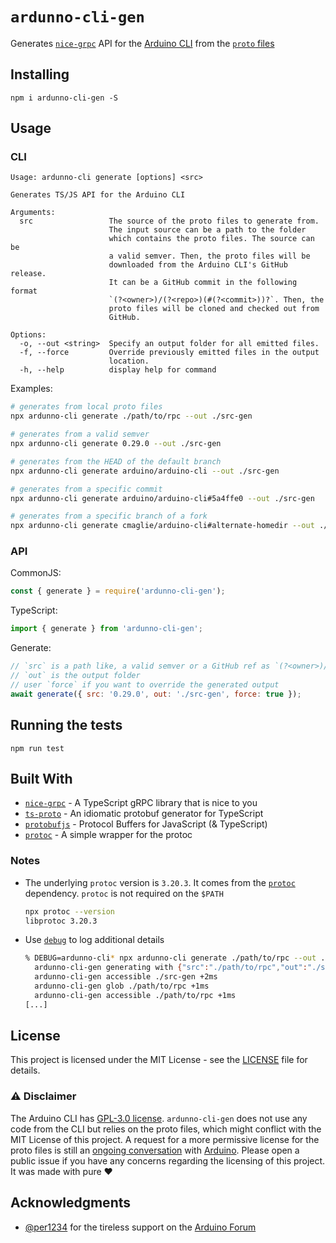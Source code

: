# `ardunno-cli-gen`

Generates [`nice-grpc`](https://github.com/deeplay-io/nice-grpc) API for the [Arduino CLI](https://github.com/arduino/arduino-cli) from the [`proto` files](https://github.com/arduino/arduino-cli/tree/master/rpc)

## Installing

```
npm i ardunno-cli-gen -S
```

## Usage

### CLI

```
Usage: ardunno-cli generate [options] <src>

Generates TS/JS API for the Arduino CLI

Arguments:
  src                 The source of the proto files to generate from.
                      The input source can be a path to the folder
                      which contains the proto files. The source can be
                      a valid semver. Then, the proto files will be
                      downloaded from the Arduino CLI's GitHub release.
                      It can be a GitHub commit in the following format
                      `(?<owner>)/(?<repo>)(#(?<commit>))?`. Then, the
                      proto files will be cloned and checked out from
                      GitHub.

Options:
  -o, --out <string>  Specify an output folder for all emitted files.
  -f, --force         Override previously emitted files in the output
                      location.
  -h, --help          display help for command
```

Examples:

```sh
# generates from local proto files
npx ardunno-cli generate ./path/to/rpc --out ./src-gen
```

```sh
# generates from a valid semver
npx ardunno-cli generate 0.29.0 --out ./src-gen
```

```sh
# generates from the HEAD of the default branch
npx ardunno-cli generate arduino/arduino-cli --out ./src-gen
```

```sh
# generates from a specific commit
npx ardunno-cli generate arduino/arduino-cli#5a4ffe0 --out ./src-gen
```

```sh
# generates from a specific branch of a fork
npx ardunno-cli generate cmaglie/arduino-cli#alternate-homedir --out ./src-gen
```

### API

CommonJS:

```js
const { generate } = require('ardunno-cli-gen');
```

TypeScript:

```ts
import { generate } from 'ardunno-cli-gen';
```

Generate:

```js
// `src` is a path like, a valid semver or a GitHub ref as `(?<owner>)/(?<repo>)(#(?<commit>))?`
// `out` is the output folder
// user `force` if you want to override the generated output
await generate({ src: '0.29.0', out: './src-gen', force: true });
```

## Running the tests

```
npm run test
```

## Built With

-   [`nice-grpc`](https://github.com/deeplay-io/nice-grpc) - A TypeScript gRPC library that is nice to you
-   [`ts-proto`](https://github.com/stephenh/ts-proto) - An idiomatic protobuf generator for TypeScript
-   [`protobufjs`](https://github.com/protobufjs/protobuf.js) - Protocol Buffers for JavaScript (& TypeScript)
-   [`protoc`](https://github.com/YePpHa/node-protoc) - A simple wrapper for the protoc

### Notes

-   The underlying `protoc` version is `3.20.3`. It comes from the [`protoc`](https://www.npmjs.com/package/protoc) dependency. `protoc` is not required on the `$PATH`

    ```sh
    npx protoc --version
    libprotoc 3.20.3
    ```

-   Use [`debug`](https://www.npmjs.com/package/debug) to log additional details

    ```sh
    % DEBUG=ardunno-cli* npx ardunno-cli generate ./path/to/rpc --out ./src-gen
      ardunno-cli-gen generating with {"src":"./path/to/rpc","out":"./src-gen","force":false} +0ms
      ardunno-cli-gen accessible ./src-gen +2ms
      ardunno-cli-gen glob ./path/to/rpc +1ms
      ardunno-cli-gen accessible ./path/to/rpc +1ms
    [...]
    ```

## License

This project is licensed under the MIT License - see the [LICENSE](LICENSE) file for details.

### ⚠️ Disclaimer

The Arduino CLI has [GPL-3.0 license](https://github.com/arduino/arduino-cli/blob/master/LICENSE.txt). `ardunno-cli-gen` does not use any code from the CLI but relies on the proto files, which might conflict with the MIT License of this project. A request for a more permissive license for the proto files is still an [ongoing conversation](https://github.com/arduino/arduino-cli/issues/1957) with [Arduino](https://www.arduino.cc/). Please open a public issue if you have any concerns regarding the licensing of this project. It was made with pure ❤️

## Acknowledgments

-   [@per1234](https://github.com/per1234) for the tireless support on the [Arduino Forum](https://forum.arduino.cc/)
